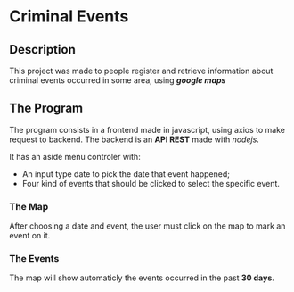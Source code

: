# Criminal Events

## Description

This project was made to people register and retrieve information about criminal events occurred in
some area, using ***google maps***

## The Program

The program consists in a frontend made in javascript, using axios to make request to backend.
The backend is an **API REST** made with *nodejs*.

It has an aside menu controler with:
- An input type date to pick the date that event happened;
- Four kind of events that should be clicked to select the specific event.

### The Map
After choosing a date and event, the user must click on the map to mark an event on it.

### The Events
The map will show automaticly the events occurred in the past **30 days**.
